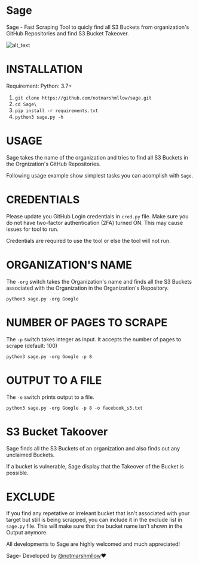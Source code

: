 # Sage
Sage - Fast Scraping Tool to quicly find all S3 Buckets from organization's GitHub Repositories and find S3 Bucket Takeover.

![alt_text](https://github.com/notmarshmllow/Sage/blob/main/image.png)

# INSTALLATION

Requirement: Python: 3.7+

1. `git clone https://github.com/notmarshmllow/sage.git`
2. `cd Sage\`
3. `pip install -r requirements.txt`
4. `python3 sage.py -h`

# USAGE
Sage takes the name of the organization and tries to find all S3 Buckets in the Orgnization's GitHub Repositories.

Following usage example show simplest tasks you can acomplish with `Sage`.

# CREDENTIALS

Please update you GitHub Login credentials in `cred.py` file.
Make sure you do not have two-factor authentication (2FA) turned ON. This may cause issues for tool to run.

Credentials are required to use the tool or else the tool will not run.

# ORGANIZATION'S NAME

The `-org` switch takes the Organization's name and finds all the S3 Buckets associated with the Organization in the Organization's Repository.

`python3 sage.py -org Google`

# NUMBER OF PAGES TO SCRAPE

The `-p` switch takes integer as input. It accepts the number of pages to scrape (default: 100)

`python3 sage.py -org Google -p 8`


# OUTPUT TO A FILE

The `-o` switch prints output to a file.

`python3 sage.py -org Google -p 8 -o facebook_s3.txt`

# S3 Bucket Takoover

Sage finds all the S3 Buckets of an organization and also finds out any unclaimed Buckets.

If a bucket is vulnerable, Sage display that the Takeover of the Bucket is possible.


#  EXCLUDE

If you find any repetative or irreleant bucket that isn't associated with your target but still is being scrapped, you can include it in the exclude list in `sage.py` file. This will make sure that the bucket name isn't shown in the Output anymore.




All developments to Sage are highly welcomed and much appreciated!

Sage- Developed by [@notmarshmllow](https://twitter.com/notmarshmllow):heart:
